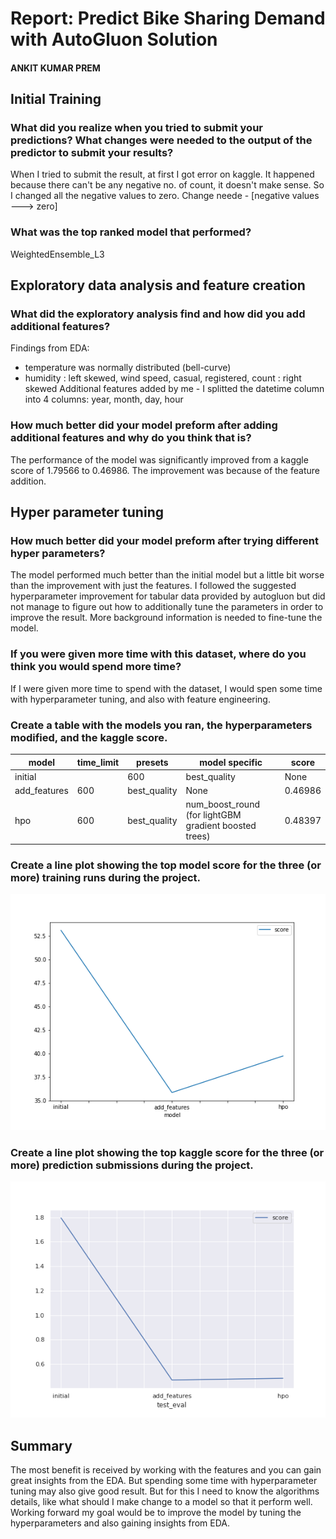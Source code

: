 # Report: Predict Bike Sharing Demand with AutoGluon Solution
#### ANKIT KUMAR PREM

## Initial Training
### What did you realize when you tried to submit your predictions? What changes were needed to the output of the predictor to submit your results?
When I tried to submit the result, at first I got error on kaggle. It happened because there can't be any negative no. of count, it doesn't make sense. So I changed all the negative values to zero.
Change neede - [negative values ---> zero]

### What was the top ranked model that performed?
WeightedEnsemble_L3

## Exploratory data analysis and feature creation
### What did the exploratory analysis find and how did you add additional features?
Findings from EDA:
- temperature was normally distributed (bell-curve)
- humidity : left skewed, wind speed, casual, registered, count : right skewed
Additional features added by me - I splitted the datetime column into 4 columns: year, month, day, hour

### How much better did your model preform after adding additional features and why do you think that is?
The performance of the model was significantly improved from a kaggle score of 1.79566 to 0.46986. The improvement was because of the feature addition.

## Hyper parameter tuning
### How much better did your model preform after trying different hyper parameters?
The model performed much better than the initial model but a little bit worse than the improvement with just the features. I followed the suggested hyperparameter improvement for tabular data provided by autogluon but did not manage to figure out how to additionally tune the parameters in order to improve the result. More background information is needed to fine-tune the model.

### If you were given more time with this dataset, where do you think you would spend more time?
If I were given more time to spend with the dataset, I would spen some time with hyperparameter tuning, and also with feature engineering.

### Create a table with the models you ran, the hyperparameters modified, and the kaggle score.
|model|time_limit|presets|model specific|score|
|--|--|--|--|--|
|initial||600|best_quality|None|1.79566|
|add_features|600|best_quality|None|0.46986|
|hpo|600|best_quality|num_boost_round (for lightGBM gradient boosted trees)|0.48397|

### Create a line plot showing the top model score for the three (or more) training runs during the project.

![model_train_score.png](model_train_score.png)

### Create a line plot showing the top kaggle score for the three (or more) prediction submissions during the project.


![model_test_score.png](model_test_score.png)

## Summary
The most benefit is received by working with the features and you can gain great insights from the EDA. But spending some time with hyperparameter tuning may also give good result. But for this I need to know the algorithms details, like what should I make change to a model so that it perform well.
Working forward my goal would be to improve the model by tuning the hyperparameters and also gaining insights from EDA.
